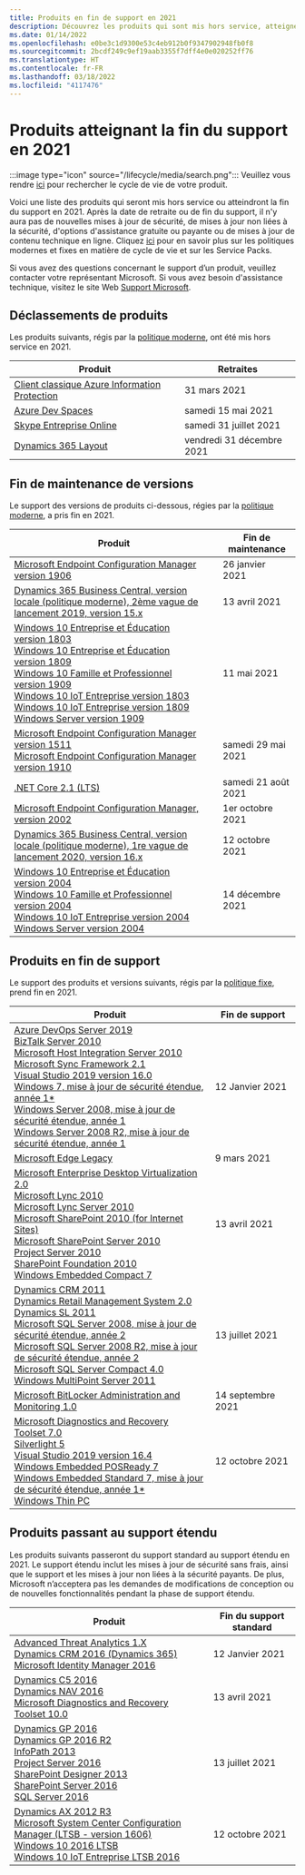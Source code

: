 ```yaml
---
title: Produits en fin de support en 2021
description: Découvrez les produits qui sont mis hors service, atteignent la fin du support ou passent du support standard au support étendu en 2021.
ms.date: 01/14/2022
ms.openlocfilehash: e0be3c1d9300e53c4eb912b0f9347902948fb0f8
ms.sourcegitcommit: 2bcdf249c9ef19aab3355f7dff4e0e020252ff76
ms.translationtype: HT
ms.contentlocale: fr-FR
ms.lasthandoff: 03/18/2022
ms.locfileid: "4117476"
---
```

# <a name="products-ending-support-in-2021"></a>Produits atteignant la fin du support en 2021

:::image type="icon" source="/lifecycle/media/search.png":::
Veuillez vous rendre [ici](/lifecycle/products/) pour rechercher le cycle de vie de votre produit.

Voici une liste des produits qui seront mis hors service ou atteindront la fin du support en 2021. Après la date de retraite ou de fin du support, il n'y aura pas de nouvelles mises à jour de sécurité, de mises à jour non liées à la sécurité, d'options d'assistance gratuite ou payante ou de mises à jour de contenu technique en ligne. Cliquez [ici](/lifecycle/overview/product-end-of-support-overview) pour en savoir plus sur les politiques modernes et fixes en matière de cycle de vie et sur les Service Packs.

Si vous avez des questions concernant le support dʼun produit, veuillez contacter votre représentant Microsoft. Si vous avez besoin d'assistance technique, visitez le site Web [Support Microsoft](https://support.microsoft.com/contactus/?ws=support).

## <a name="product-retirements"></a>Déclassements de produits

Les produits suivants, régis par la [politique moderne](/lifecycle/policies/modern), ont été mis hors service en 2021.

| Produit | Retraites |
| --- | --- |
| [Client classique Azure Information Protection](/lifecycle/products/azure-information-protection-classic-client?branch=live)<br> | 31 mars 2021 |
| [Azure Dev Spaces](/lifecycle/products/azure-dev-spaces?branch=live)<br> | samedi 15 mai 2021 |
| [Skype Entreprise Online](/lifecycle/products/skype-for-business-online?branch=live)<br> | samedi 31 juillet 2021 |
| [Dynamics 365 Layout](/lifecycle/products/dynamics-365-layout?branch=live)<br> | vendredi 31 décembre 2021 |


## <a name="release-end-of-servicing"></a>Fin de maintenance de versions

Le support des versions de produits ci-dessous, régies par la [politique moderne](/lifecycle/policies/modern), a pris fin en 2021.

| Produit | Fin de maintenance |
| --- | --- |
| [Microsoft Endpoint Configuration Manager version 1906](/lifecycle/products/microsoft-endpoint-configuration-manager?branch=live)<br> | 26 janvier 2021 |
| [Dynamics 365 Business Central, version locale (politique moderne), 2ème vague de lancement 2019, version 15.x](/lifecycle/products/dynamics-365-business-central-onpremises-modern-policy?branch=live)<br> | 13 avril 2021 |
| [Windows 10 Entreprise et Éducation version 1803](/lifecycle/products/windows-10-enterprise-and-education?branch=live)<br>[Windows 10 Entreprise et Éducation version 1809](/lifecycle/products/windows-10-enterprise-and-education?branch=live)<br>[Windows 10 Famille et Professionnel version 1909](/lifecycle/products/windows-10-home-and-pro?branch=live)<br>[Windows 10 IoT Entreprise version 1803](/lifecycle/products/windows-10-iot-enterprise?branch=live)<br>[Windows 10 IoT Entreprise version 1809](/lifecycle/products/windows-10-iot-enterprise?branch=live)<br>[Windows Server version 1909](/lifecycle/products/windows-server?branch=live)<br> | 11 mai 2021 |
| [Microsoft Endpoint Configuration Manager version 1511](/lifecycle/products/microsoft-endpoint-configuration-manager?branch=live)<br>[Microsoft Endpoint Configuration Manager version 1910](/lifecycle/products/microsoft-endpoint-configuration-manager?branch=live)<br> | samedi 29 mai 2021 |
| [.NET Core 2.1 (LTS)](/lifecycle/products/microsoft-net-and-net-core?branch=live)<br> | samedi 21 août 2021 |
| [Microsoft Endpoint Configuration Manager, version 2002](/lifecycle/products/microsoft-endpoint-configuration-manager?branch=live)<br> | 1er octobre 2021 |
| [Dynamics 365 Business Central, version locale (politique moderne), 1re vague de lancement 2020, version 16.x](/lifecycle/products/dynamics-365-business-central-onpremises-modern-policy?branch=live)<br> | 12 octobre 2021 |
| [Windows 10 Entreprise et Éducation version 2004](/lifecycle/products/windows-10-enterprise-and-education?branch=live)<br>[Windows 10 Famille et Professionnel version 2004](/lifecycle/products/windows-10-home-and-pro?branch=live)<br>[Windows 10 IoT Entreprise version 2004](/lifecycle/products/windows-10-iot-enterprise?branch=live)<br>[Windows Server version 2004](/lifecycle/products/windows-server?branch=live)<br> | 14 décembre 2021 |


## <a name="products-reaching-end-of-support"></a>Produits en fin de support

Le support des produits et versions suivants, régis par la [politique fixe](/lifecycle/policies/fixed), prend fin en 2021.

| Produit | Fin de support |
| --- | --- |
| [Azure DevOps Server 2019](/lifecycle/products/azure-devops-server-2019?branch=live)<br>[BizTalk Server 2010](/lifecycle/products/biztalk-server-2010?branch=live)<br>[Microsoft Host Integration Server 2010](/lifecycle/products/microsoft-host-integration-server-2010?branch=live)<br>[Microsoft Sync Framework 2.1](/lifecycle/products/microsoft-sync-framework-21?branch=live)<br>[Visual Studio 2019 version 16.0](/lifecycle/products/visual-studio-2019?branch=live)<br>[Windows 7, mise à jour de sécurité étendue, année 1*](/lifecycle/products/windows-7?branch=live)<br>[Windows Server 2008, mise à jour de sécurité étendue, année 1](/lifecycle/products/windows-server-2008?branch=live)<br>[Windows Server 2008 R2, mise à jour de sécurité étendue, année 1](/lifecycle/products/windows-server-2008-r2?branch=live)<br> | 12 Janvier 2021 |
| [Microsoft Edge Legacy](/lifecycle/products/microsoft-edge-legacy?branch=live)<br> | 9 mars 2021 |
| [Microsoft Enterprise Desktop Virtualization 2.0](/lifecycle/products/microsoft-enterprise-desktop-virtualization-20?branch=live)<br>[Microsoft Lync 2010](/lifecycle/products/microsoft-lync-2010?branch=live)<br>[Microsoft Lync Server 2010](/lifecycle/products/microsoft-lync-server-2010?branch=live)<br>[Microsoft SharePoint 2010 (for Internet Sites)](/lifecycle/products/microsoft-sharepoint-2010?branch=live)<br>[Microsoft SharePoint Server 2010](/lifecycle/products/microsoft-sharepoint-server-2010?branch=live)<br>[Project Server 2010](/lifecycle/products/project-server-2010?branch=live)<br>[SharePoint Foundation 2010](/lifecycle/products/sharepoint-foundation-2010?branch=live)<br>[Windows Embedded Compact 7](/lifecycle/products/windows-embedded-compact-7?branch=live)<br> | 13 avril 2021 |
| [Dynamics CRM 2011](/lifecycle/products/dynamics-crm-2011?branch=live)<br>[Dynamics Retail Management System 2.0](/lifecycle/products/dynamics-retail-management-system-20?branch=live)<br>[Dynamics SL 2011](/lifecycle/products/dynamics-sl-2011?branch=live)<br>[Microsoft SQL Server 2008, mise à jour de sécurité étendue, année 2](/lifecycle/products/microsoft-sql-server-2008?branch=live)<br>[Microsoft SQL Server 2008 R2, mise à jour de sécurité étendue, année 2](/lifecycle/products/microsoft-sql-server-2008-r2?branch=live)<br>[Microsoft SQL Server Compact 4.0](/lifecycle/products/microsoft-sql-server-compact-40?branch=live)<br>[Windows MultiPoint Server 2011](/lifecycle/products/windows-multipoint-server-2011?branch=live)<br> | 13 juillet 2021 |
| [Microsoft BitLocker Administration and Monitoring 1.0](/lifecycle/products/microsoft-bitlocker-administration-and-monitoring-10?branch=live)<br> | 14 septembre 2021 |
| [Microsoft Diagnostics and Recovery Toolset 7.0](/lifecycle/products/microsoft-diagnostics-and-recovery-toolset-70?branch=live)<br>[Silverlight 5](/lifecycle/products/silverlight-5?branch=live)<br>[Visual Studio 2019 version 16.4](/lifecycle/products/visual-studio-2019?branch=live)<br>[Windows Embedded POSReady 7](/lifecycle/products/windows-embedded-posready-7?branch=live)<br>[Windows Embedded Standard 7, mise à jour de sécurité étendue, année 1*](/lifecycle/products/windows-embedded-standard-7?branch=live)<br>[Windows Thin PC](/lifecycle/products/windows-thin-pc?branch=live)<br> | 12 octobre 2021 |


## <a name="products-moving-to-extended-support"></a>Produits passant au support étendu

Les produits suivants passeront du support standard au support étendu en 2021. Le support étendu inclut les mises à jour de sécurité sans frais, ainsi que le support et les mises à jour non liées à la sécurité payants. De plus, Microsoft nʼacceptera pas les demandes de modifications de conception ou de nouvelles fonctionnalités pendant la phase de support étendu.

| Produit | Fin du support standard |
| --- | --- |
| [Advanced Threat Analytics 1.X](/lifecycle/products/advanced-threat-analytics-1x?branch=live)<br>[Dynamics CRM 2016 (Dynamics 365)](/lifecycle/products/dynamics-crm-2016-dynamics-365?branch=live)<br>[Microsoft Identity Manager 2016](/lifecycle/products/microsoft-identity-manager-2016?branch=live)<br> | 12 Janvier 2021 |
| [Dynamics C5 2016](/lifecycle/products/dynamics-c5-2016?branch=live)<br>[Dynamics NAV 2016](/lifecycle/products/dynamics-nav-2016?branch=live)<br>[Microsoft Diagnostics and Recovery Toolset 10.0](/lifecycle/products/microsoft-diagnostics-and-recovery-toolset-100?branch=live)<br> | 13 avril 2021 |
| [Dynamics GP 2016](/lifecycle/products/dynamics-gp-2016?branch=live)<br>[Dynamics GP 2016 R2](/lifecycle/products/dynamics-gp-2016-r2?branch=live)<br>[InfoPath 2013](/lifecycle/products/infopath-2013?branch=live)<br>[Project Server 2016](/lifecycle/products/project-server-2016?branch=live)<br>[SharePoint Designer 2013](/lifecycle/products/sharepoint-designer-2013?branch=live)<br>[SharePoint Server 2016](/lifecycle/products/sharepoint-server-2016?branch=live)<br>[SQL Server 2016](/lifecycle/products/sql-server-2016?branch=live)<br> | 13 juillet 2021 |
| [Dynamics AX 2012 R3](/lifecycle/products/dynamics-ax-2012-r3?branch=live)<br>[Microsoft System Center Configuration Manager (LTSB - version 1606)](/lifecycle/products/microsoft-system-center-configuration-manager-ltsb-version-1606?branch=live)<br>[Windows 10 2016 LTSB](/lifecycle/products/windows-10-2016-ltsb?branch=live)<br>[Windows 10 IoT Entreprise LTSB 2016](/lifecycle/products/windows-10-iot-enterprise-ltsb-2016?branch=live)<br> | 12 octobre 2021 |
